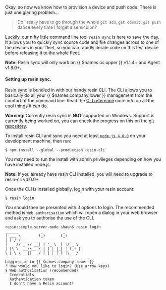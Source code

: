 Okay, so now we know how to provision a device and push code. There is just one glaring problem...
>Do I really have to go through the whole `git add`, `git commit`, `git push` dance every time I forget a semicolon?

Luckily, our nifty little command line tool `resin sync` is here to save the day. It allows you to quickly sync source code and file changes across to one of the devices in your fleet, so you can rapidly iterate code on this test device before releasing it to the whole fleet.

__Note:__ Resin sync will only work on {{ $names.os.upper }} v1.1.4+
and Agent v1.8.0+.

#### Setting up resin sync.

Resin sync is bundled in with our handy resin CLI. The CLI allows you to basically do all your {{ $names.company.lower }} management from the comfort of the command line. Read the [CLI reference][cli-ref-link] more info on all the cool things it can do.

__Warning:__ Currently resin sync is **NOT** supported on Windows. Support is currently being worked on, you can check the progress on this on the [git repository][windows-support].

To install resin CLI and sync you need at least [`node.js 4.0.0`][nodejs-link] on your development machine, then run:
```
$ npm install --global --production resin-cli
```
You may need to run the install with admin privileges depending on how you have installed node.js.

__Note:__ If you already have resin CLI installed, you will need to upgrade to resin-cli v4.0.0+

Once the CLI is installed globally, login with your resin account:
```
$ resin login
```
You should then be presented with 3 options to login. The recommended method is `Web authorisation` which will open a dialog in your web browser and ask you to authorise the use of the CLI.
```
resin:simple-server-node shaun$ resin login
______          _         _
| ___ \        (_)       (_)
| |_/ /___  ___ _ _ __    _  ___
|    // _ \/ __| | '_ \  | |/ _ \
| |\ \  __/\__ \ | | | |_| | (_) |
\_| \_\___||___/_|_| |_(_)_|\___/

Logging in to {{ $names.company.lower }}
? How would you like to login? (Use arrow keys)
❯ Web authorisation (recommended)
  Credentials
  Authentication token
  I don't have a Resin account!
```

[cli-ref-link]:/tools/cli/
[windows-support]:https://github.com/resin-io-modules/resin-sync/blob/feat/windows-support/README.md#windows
[nodejs-link]:https://nodejs.org/en/